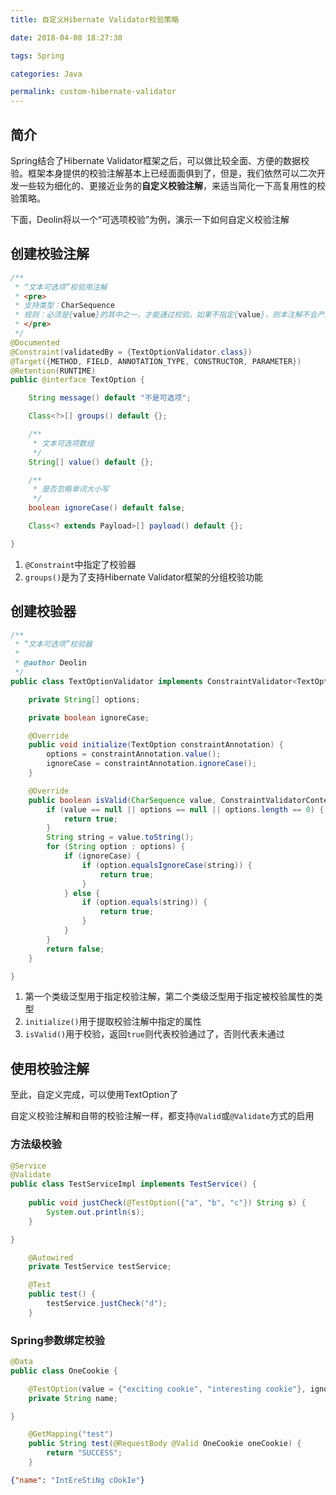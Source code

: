 ```yaml
---
title: 自定义Hibernate Validator校验策略

date: 2018-04-08 18:27:30

tags: Spring

categories: Java

permalink: custom-hibernate-validator
---
```


## 简介

Spring结合了Hibernate Validator框架之后，可以做比较全面、方便的数据校验。框架本身提供的校验注解基本上已经面面俱到了，但是，我们依然可以二次开发一些较为细化的、更接近业务的**自定义校验注解**，来适当简化一下高复用性的校验策略。

下面，Deolin将以一个“可选项校验”为例，演示一下如何自定义校验注解

## 创建校验注解

~~~java
/**
 * “文本可选项”校验用注解
 * <pre>
 * 支持类型：CharSequence
 * 规则：必须是{value}的其中之一，才能通过校验。如果不指定{value}，则本注解不会产生任何作用
 * </pre>
 */
@Documented
@Constraint(validatedBy = {TextOptionValidator.class})
@Target({METHOD, FIELD, ANNOTATION_TYPE, CONSTRUCTOR, PARAMETER})
@Retention(RUNTIME)
public @interface TextOption {

    String message() default "不是可选项";

    Class<?>[] groups() default {};

    /**
     * 文本可选项数组
     */
    String[] value() default {};

    /**
     * 是否忽略单词大小写
     */
    boolean ignoreCase() default false;

    Class<? extends Payload>[] payload() default {};

}
~~~

1. `@Constraint`中指定了校验器
2. `groups()`是为了支持Hibernate Validator框架的分组校验功能

## 创建校验器

~~~java
/**
 * “文本可选项”校验器
 *
 * @author Deolin
 */
public class TextOptionValidator implements ConstraintValidator<TextOption, CharSequence> {

    private String[] options;

    private boolean ignoreCase;

    @Override
    public void initialize(TextOption constraintAnnotation) {
        options = constraintAnnotation.value();
        ignoreCase = constraintAnnotation.ignoreCase();
    }

    @Override
    public boolean isValid(CharSequence value, ConstraintValidatorContext context) {
        if (value == null || options == null || options.length == 0) {
            return true;
        }
        String string = value.toString();
        for (String option : options) {
            if (ignoreCase) {
                if (option.equalsIgnoreCase(string)) {
                    return true;
                }
            } else {
                if (option.equals(string)) {
                    return true;
                }
            }
        }
        return false;
    }

}
~~~

1. 第一个类级泛型用于指定校验注解，第二个类级泛型用于指定被校验属性的类型
2. `initialize()`用于提取校验注解中指定的属性
3. `isValid()`用于校验，返回`true`则代表校验通过了，否则代表未通过

## 使用校验注解

至此，自定义完成，可以使用TextOption了

自定义校验注解和自带的校验注解一样，都支持`@Valid`或`@Validate`方式的启用

### 方法级校验

~~~java
@Service
@Validate
public class TestServiceImpl implements TestService() {
    
    public void justCheck(@TestOption({"a", "b", "c"}) String s) {
        System.out.println(s);
    }

}

~~~

~~~java
	@Autowired
	private TestService testService;

	@Test
	public test() {
        testService.justCheck("d");
	}

~~~

### Spring参数绑定校验

~~~java
@Data
public class OneCookie {

    @TestOption(value = {"exciting cookie", "interesting cookie"}, ignoreCase = true)
    private String name;

}
~~~

~~~java
	@GetMapping("test")
	public String test(@RequestBody @Valid OneCookie oneCookie) {
        return "SUCCESS";
	}
~~~

~~~json
{"name": "IntEreStiNg cOokIe"}
~~~

